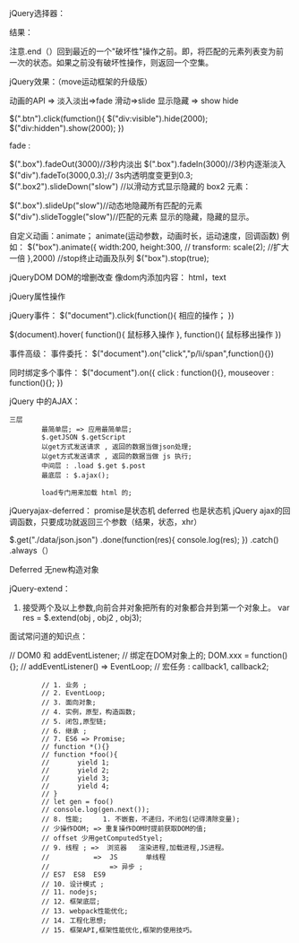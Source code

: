 jQuery选择器：

结果：

注意.end（）回到最近的一个"破坏性"操作之前。即，将匹配的元素列表变为前一次的状态。如果之前没有破坏性操作，则返回一个空集。


jQuery效果：（move运动框架的升级版）

动画的API => 淡入淡出=>fade    滑动=>slide    显示隐藏 => show      hide


$(".btn").click(fumction(){
    $("div:visible").hide(2000);
    $("div:hidden").show(2000);
})


fade :

$(".box").fadeOut(3000)//3秒内淡出
$(".box").fadeIn(3000)//3秒内逐渐淡入
$("div").fadeTo(3000,0.3);// 3s内透明度变更到0.3;
$(".box2").slideDown("slow") //以滑动方式显示隐藏的 box2 元素：

$(".box").slideUp("slow")//动态地隐藏所有匹配的元素
$("div").slideToggle("slow")//匹配的元素 显示的隐藏，隐藏的显示。



自定义动画：animate；
animate(运动参数，动画时长，运动速度，回调函数)
例如： $("box").animate({
            width:200,
            height:300,
            // transform: scale(2);  //扩大一倍
},2000)
//stop终止动画及队列
$("box").stop(true);

jQueryDOM
DOM的增删改查
像dom内添加内容： html，text


jQuery属性操作




jQuery事件：
$("document").click(function(){
        相应的操作；
})

$(document).hover(
    function(){
        鼠标移入操作
    },
    function(){
        鼠标移出操作
    })

事件高级：
    事件委托：
    $("document").on("click","p/li/span",function(){})

同时绑定多个事件：
$("document").on({
    click : function(){},
    mouseover : function(){};
})



jQuery 中的AJAX：

    三层
            最简单层; => 应用最简单层;
            $.getJSON $.getScript
            以get方式发送请求 , 返回的数据当做json处理;
            以get方式发送请求 , 返回的数据当做 js 执行;
            中间层 : .load $.get $.post
            最底层 : $.ajax();

            load专门用来加载 html 的;

jQueryajax-deferred：
    promise是状态机
deferred 也是状态机
jQuery ajax的回调函数，只要成功就返回三个参数（结果，状态，xhr）

$.get("./data/json.json")
            .done(function(res){
                  console.log(res);
            })
            .catch()
            .always（）
        
Deferred 无new构造对象

jQuery-extend：
1. 接受两个及以上参数,向前合并对象把所有的对象都合并到第一个对象上。
var res = $.extend(obj , obj2 , obj3);









面试常问道的知识点： 

// DOM0 和 addEventListener;
            // 绑定在DOM对象上的; DOM.xxx = function(){};
            // addEventListener() => EventLoop;
            // 宏任务 : callback1, callback2;

            // 1. 业务 ;
            // 2. EventLoop;
            // 3. 面向对象;
            // 4. 实例，原型，构造函数;
            // 5. 闭包,原型链;
            // 6. 继承 ;
            // 7. ES6 => Promise;
            // function *(){}  
            // function *foo(){
            //       yield 1;
            //       yield 2;
            //       yield 3;
            //       yield 4;
            // }       
            // let gen = foo()
            // console.log(gen.next());
            // 8. 性能;     1. 不嵌套，不递归，不闭包(记得清除变量);
            // 少操作DOM; => 重复操作DOM时提前获取DOM的值;
            // offset 少用getComputedStyel;
            // 9. 线程 ; =>  浏览器   渲染进程,加载进程,JS进程。
            //           =>  JS       单线程
            //               => 异步 ;  
            // ES7  ES8  ES9  
            // 10. 设计模式 ;
            // 11. nodejs;
            // 12. 框架底层;
            // 13. webpack性能优化;
            // 14. 工程化思想;
            // 15. 框架API,框架性能优化,框架的使用技巧。













